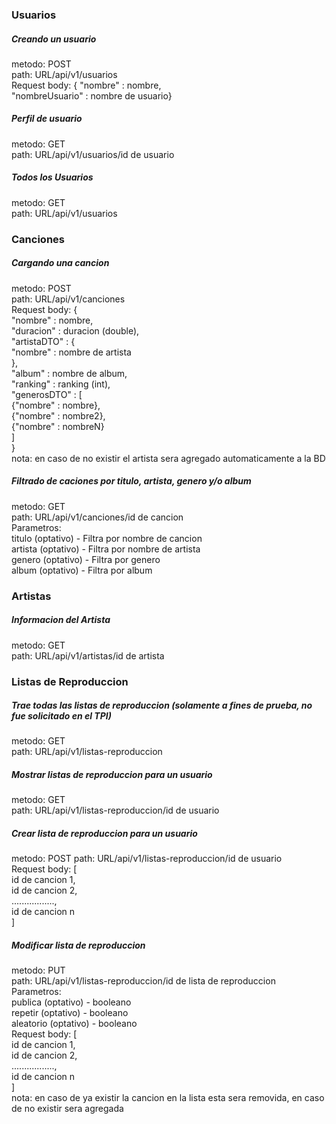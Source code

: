 ### Usuarios

##### Creando un usuario
metodo: POST  
path: URL/api/v1/usuarios  
Request body: {
"nombre" : nombre,  
"nombreUsuario" : nombre de usuario}

##### Perfil de usuario  
metodo: GET  
path: URL/api/v1/usuarios/id de usuario  

##### Todos los Usuarios
metodo: GET  
path: URL/api/v1/usuarios  

### Canciones

##### Cargando una cancion
metodo: POST  
path: URL/api/v1/canciones  
Request body: {  
"nombre" : nombre,  
"duracion" : duracion (double),  
"artistaDTO" : {  
"nombre" : nombre de artista  
},  
"album" : nombre de album,  
"ranking" : ranking (int),  
"generosDTO" : [  
{"nombre" : nombre},  
{"nombre" : nombre2},  
{"nombre" : nombreN}  
]  
}  
nota: en caso de no existir el artista sera agregado automaticamente a la BD

##### Filtrado de caciones por titulo, artista, genero y/o album
metodo: GET  
path: URL/api/v1/canciones/id de cancion  
Parametros:  
titulo (optativo) - Filtra por nombre de cancion  
artista (optativo) - Filtra por nombre de artista  
genero (optativo) - Filtra por genero  
album (optativo) - Filtra por album  

### Artistas

##### Informacion del Artista
metodo: GET  
path: URL/api/v1/artistas/id de artista  

### Listas de Reproduccion  

##### Trae todas las listas de reproduccion (solamente a fines de prueba, no fue solicitado en el TPI)
metodo: GET    
path: URL/api/v1/listas-reproduccion  

##### Mostrar listas de reproduccion para un usuario
metodo: GET  
path: URL/api/v1/listas-reproduccion/id de usuario  

##### Crear lista de reproduccion para un usuario  
metodo: POST
path: URL/api/v1/listas-reproduccion/id de usuario  
Request body: [  
id de cancion 1,  
id de cancion 2,  
.................,  
id de cancion n  
]  

##### Modificar lista de reproduccion
metodo: PUT  
path: URL/api/v1/listas-reproduccion/id de lista de reproduccion  
Parametros:  
publica (optativo) - booleano  
repetir (optativo) - booleano  
aleatorio (optativo) - booleano  
Request body: [  
id de cancion 1,  
id de cancion 2,  
.................,  
id de cancion n  
]   
nota: en caso de ya existir la cancion en la lista esta sera removida, en caso de no existir sera agregada